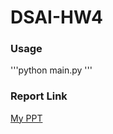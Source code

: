 # DSAI-HW4

### Usage
'''python main.py '''

### Report Link
[My PPT](https://docs.google.com/presentation/d/1zcZiBMNmR47V3zwmT-IqTtKm9ijDzJWnWsQPpjEYwMQ/edit?usp=sharing)
